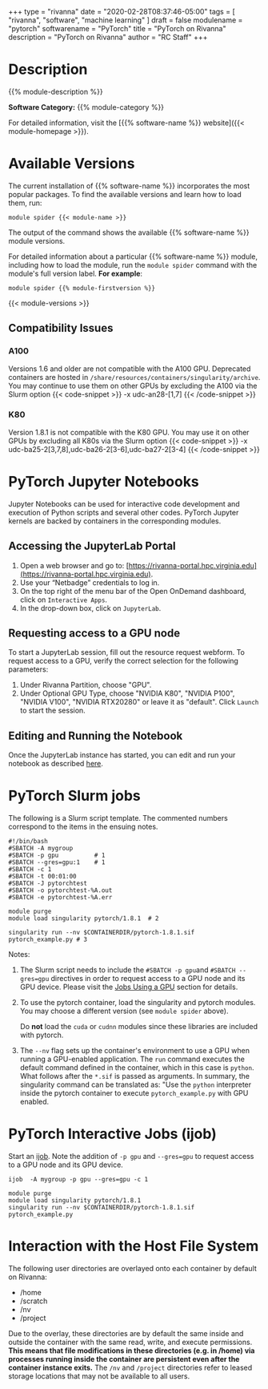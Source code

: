 +++
type = "rivanna"
date = "2020-02-28T08:37:46-05:00"
tags = [
  "rivanna", "software", "machine learning"
]
draft = false
modulename = "pytorch"
softwarename = "PyTorch"
title = "PyTorch on Rivanna"
description = "PyTorch on Rivanna"
author = "RC Staff"
+++

# Description
{{% module-description %}}

**Software Category:** {{% module-category %}}

For detailed information, visit the [{{% software-name %}} website]({{< module-homepage >}}).

# Available Versions
The current installation of {{% software-name %}} incorporates the most popular packages. To find the available versions and learn how to load them, run:

```
module spider {{< module-name >}}
```

The output of the command shows the available {{% software-name %}} module versions.

For detailed information about a particular {{% software-name %}} module, including how to load the module, run the `module spider` command with the module's full version label. __For example__:
```
module spider {{% module-firstversion %}}
```

{{< module-versions >}}

## Compatibility Issues

### A100
Versions 1.6 and older are not compatible with the A100 GPU. Deprecated containers are hosted in `/share/resources/containers/singularity/archive`. You may continue to use them on other GPUs by excluding the A100 via the Slurm option
{{< code-snippet >}}
-x udc-an28-[1,7]
{{< /code-snippet >}}

### K80
Version 1.8.1 is not compatible with the K80 GPU. You may use it on other GPUs by excluding all K80s via the Slurm option
{{< code-snippet >}}
-x udc-ba25-2[3,7,8],udc-ba26-2[3-6],udc-ba27-2[3-4]
{{< /code-snippet >}}

# PyTorch Jupyter Notebooks
Jupyter Notebooks can be used for interactive code development and execution of Python scripts and several other codes. PyTorch Jupyter kernels are backed by containers in the corresponding modules.

## Accessing the JupyterLab Portal

1. Open a web browser and go to:  [https://rivanna-portal.hpc.virginia.edu](https://rivanna-portal.hpc.virginia.edu).
2. Use your “Netbadge” credentials to log in.
3. On the top right of the menu bar of the Open OnDemand dashboard, click on `Interactive Apps`.
4. In the drop-down box, click on `JupyterLab`.

## Requesting access to a GPU node

To start a JupyterLab session, fill out the resource request webform.  To request access to a GPU, verify the correct selection for the following parameters:

1. Under Rivanna Partition, choose "GPU".
2. Under Optional GPU Type, choose "NVIDIA K80", "NVIDIA P100", "NVIDIA V100", "NVIDIA RTX20280" or leave it as "default".
Click `Launch` to start the session.

## Editing and Running the Notebook

Once the JupyterLab instance has started, you can edit and run your notebook as described [here](/userinfo/rivanna/software/jupyterlab).

# PyTorch Slurm jobs

The following is a Slurm script template. The commented numbers correspond to the items in the ensuing notes.

```
#!/bin/bash
#SBATCH -A mygroup
#SBATCH -p gpu          # 1
#SBATCH --gres=gpu:1    # 1
#SBATCH -c 1
#SBATCH -t 00:01:00
#SBATCH -J pytorchtest
#SBATCH -o pytorchtest-%A.out
#SBATCH -e pytorchtest-%A.err

module purge
module load singularity pytorch/1.8.1  # 2

singularity run --nv $CONTAINERDIR/pytorch-1.8.1.sif pytorch_example.py # 3
```

Notes:

1. The Slurm script needs to include the `#SBATCH -p gpu`and `#SBATCH --gres=gpu` directives in order to request access to a GPU node and its GPU device.  Please visit the [Jobs Using a GPU](/userinfo/rivanna/slurm/#jobs-using-a-gpu) section for details.

1. To use the pytorch container, load the singularity and pytorch modules. You may choose a different version (see `module spider` above).

    Do **not** load the `cuda` or `cudnn` modules since these libraries are included with pytorch.

1. The `--nv` flag sets up the container's environment to use a GPU when running a GPU-enabled application. The `run` command executes the default command defined in the container, which in this case is `python`. What follows after the `*.sif` is passed as arguments. In summary, the singularity command can be translated as: "Use the `python` interpreter inside the pytorch container to execute `pytorch_example.py` with GPU enabled.

# PyTorch Interactive Jobs (ijob)

Start an [ijob](/userinfo/rivanna/slurm/#submitting-an-interactive-job).  Note the addition of `-p gpu` and `--gres=gpu` to request access to a GPU node and its GPU device.

```
ijob  -A mygroup -p gpu --gres=gpu -c 1
```

```
module purge
module load singularity pytorch/1.8.1
singularity run --nv $CONTAINERDIR/pytorch-1.8.1.sif pytorch_example.py
```

# Interaction with the Host File System
The following user directories are overlayed onto each container by default on Rivanna:

+ /home
+ /scratch
+ /nv
+ /project

Due to the overlay, these directories are by default the same inside and outside the container with the same read, write, and execute permissions. **This means that file modifications in these directories (e.g. in /home) via processes running inside the container are persistent even after the container instance exits.** The `/nv` and `/project` directories refer to leased storage locations that may not be available to all users.
